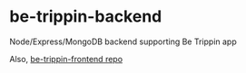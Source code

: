 # be-trippin-backend

Node/Express/MongoDB backend supporting Be Trippin app

Also, [be-trippin-frontend repo](https://github.com/blewin1/be-trippin-frontend)
